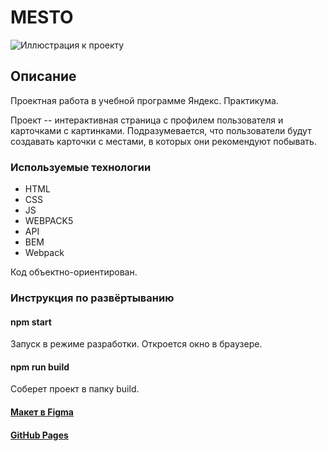# MESTO
![Иллюстрация к проекту](https://i.ibb.co/HBSy3Gr/2021-11-15-004205.png)
## Описание

Проектная работа в учебной программе Яндекс. Практикума.

Проект -- интерактивная страница с профилем пользователя и карточками с картинками. 
Подразумевается, что пользователи будут создавать карточки с местами, в которых они рекомендуют побывать.

### Используемые технологии

- HTML
- CSS
- JS
- WEBPACK5
- API
- BEM
- Webpack

Код объектно-ориентирован.

### Инструкция по развёртыванию 

#### npm start

Запуск в режиме разработки. Откроется окно в браузере.

#### npm run build

Соберет проект в папку build.

#### [Макет в Figma](https://www.figma.com/file/2cn9N9jSkmxD84oJik7xL7/JavaScript.-Sprint-4)
#### [GitHub Pages](https://nikih449.github.io/mesto/)

